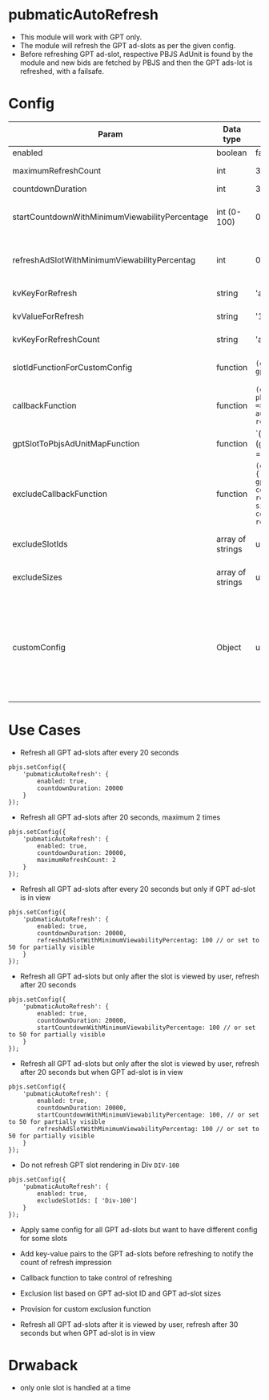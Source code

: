 # pubmaticAutoRefresh
- This module will work with GPT only.
- The module will refresh the GPT ad-slots as per the given config.
- Before refreshing GPT ad-slot, respective PBJS AdUnit is found by the module and new bids are fetched by PBJS and then the GPT ads-lot is refreshed, with a failsafe.


# Config
| Param               | Data type | Default value | Usage |
|---------------------|-----------|----------------|------------------------------------------|
| enabled             | boolean   | false          | must be set to true to enable the module |
| maximumRefreshCount | int       | 3              | how many times the slot must be refreshed after it is rendered for the first time |
| countdownDuration   | int       | 30000          | time in milliseconds|
| startCountdownWithMinimumViewabilityPercentage | int (0-100) | 0 | the countDown will start when ad-slot will have viewability percenatge more than this. When set to 0 the count-down will start after rendering the creative, even when ad slot is not viewable. |
| refreshAdSlotWithMinimumViewabilityPercentag | int | 0 (0-100)| the ad slot will be refreshed only if it has viewability percenathge more than this value. When set to 0 the ad-slot will be refreshed even if it is not viewable|
| kvKeyForRefresh | string | 'autorefresh' | this key will be added on gptSlot with kvValueForRefresh value; set it to null to not set it |
| kvValueForRefresh | string | '1' | this value will be added for the key kvKeyForRefresh on the gptSlot |
| kvKeyForRefreshCount | string | 'autorefreshcount' | this key will be added on the gptSlot and its value will be the refresh count; set it to null to not set it |
| slotIdFunctionForCustomConfig | function | `(gpttSlot) => gptSlot.getSlotElementId()` | a function; if you are using customConfig for some gptSlots then we need a way to find name of the gptSlot in customConfig |
| callbackFunction | function | `(gptSlotName, gptSlot, pbjsAdUnit, KeyValuePairs) => { performs pbjs auction, sets kvs, refreshes GPT slot}` | the default callback function, if you set own callback function then you will need to take care of initiating Prebid auction, setting KVs and refresing GPT slot |
| gptSlotToPbjsAdUnitMapFunction | function | `(gptSlot) => (gptSlot.getAdUnitPath() === pbjsAU.code || gptSlot.getSlotElementId() === pbjsAU.code)` | this function will help find the GPT gptSlots matching PBJS AdUnit |
| excludeCallbackFunction | function | `(gptSlotName, gptSlot) => { return true if gptSlotName is found in config.excludeSlotIds else return true if gptSlot size is found in config.excludeSizes else return false }` | if this function returns true then we will ignore the gptSlot and not try to refresh it |
| excludeSlotIds | array of strings | undefined | in excludeCallbackFunction we will look into this array for gptSlotId if found then the gptSlot will be ignored |
| excludeSizes | array of strings | undefined | in excludeCallbackFunction we will look into this array for gptSlot size WxH (300x250) if found then the gptSlot will be ignored |
| customConfig | Object | undefined | if you want to have seperate value for any of the following supported configs for any gptAdSlot then you can enter it here. Supported custom configs ` maximumRefreshCount, countdownDuration, startCountdownWithMinimumViewabilityPercentage, refreshAdSlotWithMinimumViewabilityPercentag, kvKeyForRefresh, kvValueForRefresh, kvKeyForRefreshCount, callbackFunction, gptSlotToPbjsAdUnitMapFunction, excludeCallbackFunction ` Example: `{ 'Div-1' : { maximumRefreshCount: 5 }, 'Div-Top-1': { countdownDuration: 50000 } }` |


# Use Cases

- Refresh all GPT ad-slots after every 20 seconds
```
pbjs.setConfig({
    'pubmaticAutoRefresh': {
        enabled: true,
        countdownDuration: 20000
    }
});

```

- Refresh all GPT ad-slots after 20 seconds, maximum 2 times
```
pbjs.setConfig({
    'pubmaticAutoRefresh': {
        enabled: true,
        countdownDuration: 20000,
        maximumRefreshCount: 2
    }
});

```

- Refresh all GPT ad-slots after every 20 seconds but only if GPT ad-slot is in view
```
pbjs.setConfig({
    'pubmaticAutoRefresh': {
        enabled: true,
        countdownDuration: 20000,
        refreshAdSlotWithMinimumViewabilityPercentag: 100 // or set to 50 for partially visible        
    }
});
```


- Refresh all GPT ad-slots but only after the slot is viewed by user, refresh after 20 seconds
```
pbjs.setConfig({
    'pubmaticAutoRefresh': {
        enabled: true,
        countdownDuration: 20000,
        startCountdownWithMinimumViewabilityPercentage: 100 // or set to 50 for partially visible        
    }
});
```

- Refresh all GPT ad-slots but only after the slot is viewed by user, refresh after 20 seconds but when GPT ad-slot is in view
```
pbjs.setConfig({
    'pubmaticAutoRefresh': {
        enabled: true,
        countdownDuration: 20000,
        startCountdownWithMinimumViewabilityPercentage: 100, // or set to 50 for partially visible  
        refreshAdSlotWithMinimumViewabilityPercentag: 100 // or set to 50 for partially visible              
    }
});
```

- Do not refresh GPT slot rendering in Div `DIV-100`
```
pbjs.setConfig({
    'pubmaticAutoRefresh': {
        enabled: true,
        excludeSlotIds: [ 'Div-100']
    }
});
```



- Apply same config for all GPT ad-slots but want to have different config for some slots

- Add key-value pairs to the GPT ad-slots before refreshing to notify the count of refresh impression

- Callback function to take control of refreshing

- Exclusion list based on GPT ad-slot ID and GPT ad-slot sizes
- Provision for custom exclusion function


- Refresh all GPT ad-slots after it is viewed by user, refresh after 30 seconds but when GPT ad-slot is in view

# Drwaback
- only onle slot is handled at a time